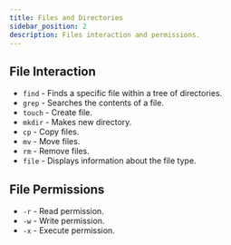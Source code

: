 ```yaml
---
title: Files and Directories
sidebar_position: 2
description: Files interaction and permissions.
---
```


## File Interaction
- `find` - Finds a specific file within a tree of directories.
- `grep` - Searches the contents of a file.
- `touch` - Create file.
- `mkdir` - Makes new directory.
- `cp` - Copy files.
- `mv` - Move files.
- `rm` - Remove files.
- `file` - Displays information about the file type.

## File Permissions
- `-r` - Read permission.
- `-w` - Write permission.
- `-x` - Execute permission.